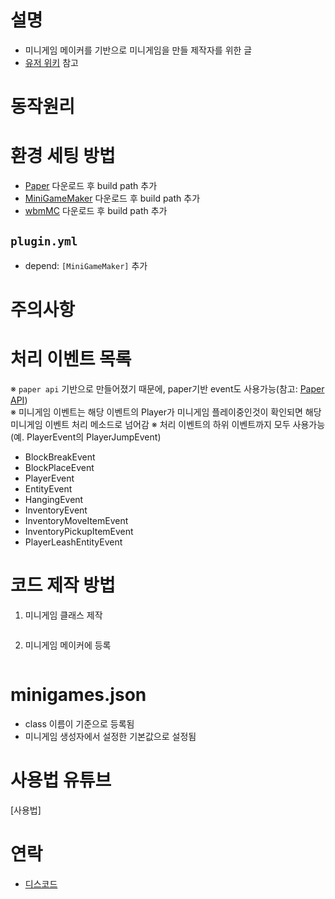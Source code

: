 # 설명
- 미니게임 메이커를 기반으로 미니게임을 만들 제작자를 위한 글
- [유저 위키] 참고

# 동작원리

# 환경 세팅 방법
- [Paper] 다운로드 후 build path 추가
- [MiniGameMaker] 다운로드 후 build path 추가
- [wbmMC] 다운로드 후 build path 추가

## `plugin.yml`
- depend: `[MiniGameMaker]` 추가

# 주의사항

# 처리 이벤트 목록
※ `paper api` 기반으로 만들어졌기 때문에, paper기반 event도 사용가능(참고: [Paper API])  
※ 미니게임 이벤트는 해당 이벤트의 Player가 미니게임 플레이중인것이 확인되면 해당 미니게임 이벤트 처리 메소드로 넘어감
※ 처리 이벤트의 하위 이벤트까지 모두 사용가능 (예. PlayerEvent의 PlayerJumpEvent)
- BlockBreakEvent
- BlockPlaceEvent
- PlayerEvent
- EntityEvent
- HangingEvent
- InventoryEvent
- InventoryMoveItemEvent
- InventoryPickupItemEvent
- PlayerLeashEntityEvent

# 코드 제작 방법
1. 미니게임 클래스 제작
```

```
2. 미니게임 메이커에 등록
```

```

# minigames.json
- class 이름이 기준으로 등록됨
- 미니게임 생성자에서 설정한 기본값으로 설정됨



# 사용법 유튜브
[사용법]


# 연락
- [디스코드]

[유저 위키]: https://github.com/worldbiomusic/MiniGameMaker/blob/main/userWiki.md
[Paper]: https://papermc.io/
[MiniGameMaker]: https://github.com/worldbiomusic/MiniGameMaker/releases
[wbmMC]: https://github.com/worldbiomusic/wbmMC
[디스코드]: https://discord.com/invite/fJbxSy2EjA
[Paper API]: https://papermc.io/javadocs/paper/1.16/index.html?overview-summary.html
